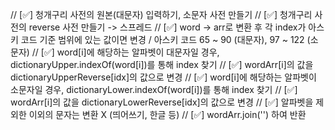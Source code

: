 // [✅] 청개구리 사전의 원본(대문자) 입력하기, 소문자 사전 만들기
// [✅] 청개구리 사전의 reverse 사전 만들기 -> 스프레드
// [✅] word -> arr로 변환 후 각 index가 아스키 코드 기준 범위에 있는 값이면 변경 / 아스키 코드 65 ~ 90 (대문자), 97 ~ 122 (소문자)
// [✅] word[i]에 해당하는 알파벳이 대문자일 경우, dictionaryUpper.indexOf(word[i])를 통해 index 찾기
// [✅] wordArr[i]의 값을 dictionaryUpperReverse[idx]의 값으로 변경
// [✅] word[i]에 해당하는 알파벳이 소문자일 경우, dictionaryLower.indexOf(word[i])를 통해 index 찾기
// [✅] wordArr[i]의 값을 dictionaryLowerReverse[idx]의 값으로 변경
// [✅] 알파벳을 제외한 이외의 문자는 변환 X (띄어쓰기, 한글 등)
// [✅] wordArr.join('') 하여 반환
